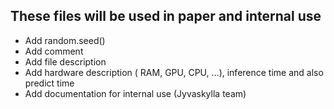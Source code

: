 ## These files will be used in paper and internal use 

- Add random.seed()
- Add comment
- Add file description
- Add hardware description ( RAM, GPU, CPU, ...), inference time and also predict time
- Add documentation for internal use (Jyvaskylla team)
